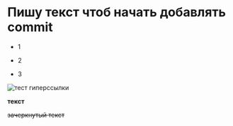 # Пишу текст чтоб начать добавлять commit

* 1

* 2

* 3

![тест гиперссылки](https://gb.ru/)

**текст**

~~зачеркнутый текст~~

